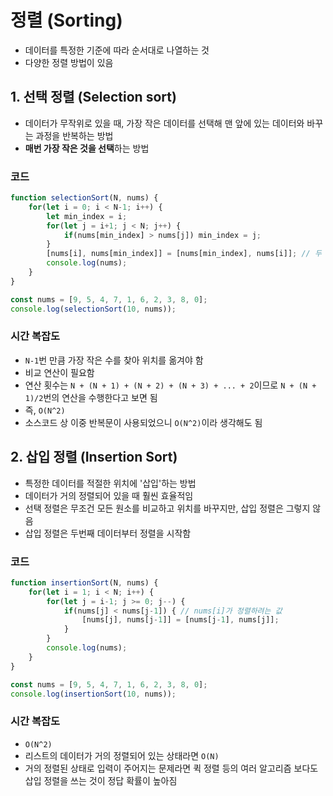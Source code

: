# 정렬 (Sorting)
- 데이터를 특정한 기준에 따라 순서대로 나열하는 것
- 다양한 정렬 방법이 있음

## 1. 선택 정렬 (Selection sort)
- 데이터가 무작위로 있을 때, 가장 작은 데이터를 선택해 맨 앞에 있는 데이터와 바꾸는 과정을 반복하는 방법
- **매번 가장 작은 것을 선택**하는 방법

### 코드 
```js
function selectionSort(N, nums) {
    for(let i = 0; i < N-1; i++) {
        let min_index = i;
        for(let j = i+1; j < N; j++) {
            if(nums[min_index] > nums[j]) min_index = j;
        }
        [nums[i], nums[min_index]] = [nums[min_index], nums[i]]; // 두 데이터 스와핑
        console.log(nums);
    }
}

const nums = [9, 5, 4, 7, 1, 6, 2, 3, 8, 0];
console.log(selectionSort(10, nums));
```

### 시간 복잡도
- `N-1`번 만큼 가장 작은 수를 찾아 위치를 옮겨야 함
- 비교 연산이 필요함
- 연산 횟수는 `N + (N + 1) + (N + 2) + (N + 3) + ... + 2`이므로 `N + (N + 1)/2`번의 연산을 수행한다고 보면 됨
- 즉, `O(N^2)`
- 소스코드 상 이중 반복문이 사용되었으니 `O(N^2)`이라 생각해도 됨

## 2. 삽입 정렬 (Insertion Sort)
- 특정한 데이터를 적절한 위치에 '삽입'하는 방법
- 데이터가 거의 정렬되어 있을 때 훨씬 효율적임
- 선택 정렬은 무조건 모든 원소를 비교하고 위치를 바꾸지만, 삽입 정렬은 그렇지 않음
- 삽입 정렬은 두번째 데이터부터 정렬을 시작함

### 코드
```js
function insertionSort(N, nums) {
    for(let i = 1; i < N; i++) {
        for(let j = i-1; j >= 0; j--) {
            if(nums[j] < nums[j-1]) { // nums[i]가 정렬하려는 값
                [nums[j], nums[j-1]] = [nums[j-1], nums[j]];
            }
        }
        console.log(nums);
    }
}

const nums = [9, 5, 4, 7, 1, 6, 2, 3, 8, 0];
console.log(insertionSort(10, nums));
```

### 시간 복잡도
- `O(N^2)`
- 리스트의 데이터가 거의 정렬되어 있는 상태라면 `O(N)`
- 거의 정렬된 상태로 입력이 주어지는 문제라면 퀵 정렬 등의 여러 알고리즘 보다도 삽입 정렬을 쓰는 것이 정답 확률이 높아짐
